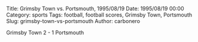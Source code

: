 Title: Grimsby Town vs. Portsmouth, 1995/08/19
Date: 1995/08/19 00:00
Category: sports
Tags: football, football scores, Grimsby Town, Portsmouth
Slug: grimsby-town-vs-portsmouth
Author: carbonero


Grimsby Town 2 - 1 Portsmouth
